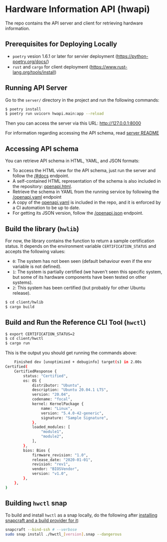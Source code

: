 # Hardware Information API (hwapi)

The repo contains the API server and client for retrieving hardware information.


## Prerequisites for Deploying Locally

* `poetry` vesion 1.6.1 or later for servier deployment (https://python-poetry.org/docs/)
* `rust` and `cargo` for client deployment (https://www.rust-lang.org/tools/install)


## Running API Server

Go to the `server/` directory in the project and run the following commands:

```bash
$ poetry install
$ poetry run uvicorn hwapi.main:app --reload
```

Then you can access the server via this URL: http://127.0.0.1:8000

For information regarding accessing the API schema, read [server README](./server/README.md)


## Accessing API schema

You can retrieve API schema in HTML, YAML, and JSON formats:

- To access the HTML view for the API schema, just run the server and follow the [/#docs](http://127.0.0.1:8000/#docs) endpoint.
- A self-contained HTML representation of the schema is also included in the repository: [openapi.html](./server/schemas/openapi.html).
- Retrieve the schema in YAML from the running service by following the [/openapi.yaml](http://127.0.0.1:8000/v1/openapi.yaml) endpoint
- A copy of the [openapi.yaml](./server/schemas/openapi.yaml) is included in the repo, and it is enforced by a CI automation to be up to date.
- For getting its JSON version, follow the [/openapi.json](http://127.0.0.1:8000/openapi.json) endpoint.


## Build the library (`hwlib`)

For now, the library contains the function to return a sample certification status. It depends on the environment variable `CERTIFICATION_STATUS` and accepts the following values:

* `0`: The system has not been seen (default behaviour even if the env variable is not defined).
* `1`: The system is partially certified (we haven't seen this specific system, but some of its hardware components have been tested on other systems).
* `2`: This system has been certified (but probably for other Ubuntu release).

```bash
$ cd client/hwlib
$ cargo build
```


## Build and Run the Reference CLI Tool (`hwctl`)

```bash
$ export CERTIFICATION_STATUS=2
$ cd client/hwctl
$ cargo run
```

This is the output you should get running the commands above:

```bash
    Finished dev [unoptimized + debuginfo] target(s) in 2.00s
Certified(
    CertifiedResponse {
        status: "Certified",
        os: OS {
            distributor: "Ubuntu",
            description: "Ubuntu 20.04.1 LTS",
            version: "20.04",
            codename: "focal",
            kernel: KernelPackage {
                name: "Linux",
                version: "5.4.0-42-generic",
                signature: "Sample Signature",
            },
            loaded_modules: [
                "module1",
                "module2",
            ],
        },
        bios: Bios {
            firmware_revision: "1.0",
            release_date: "2020-01-01",
            revision: "rev1",
            vendor: "BIOSVendor",
            version: "v1.0",
        },
    },
)
```

## Building `hwctl` snap

To build and install `hwctl` as a snap locally, do the following after
[installing snapcraft and a build provider for it](https://snapcraft.io/docs/snapcraft-setup):

```bash
snapcraft --bind-ssh # --verbose
sudo snap install ./hwctl_[version].snap --dangerous
```

